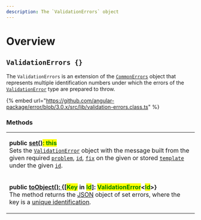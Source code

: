 ```yaml
---
description: The `ValidationErrors` object
---
```


# Overview

## `ValidationErrors {}`

The `ValidationErrors` is an extension of the [`CommonErrors`](broken-reference) object that represents multiple identification numbers under which the errors of the [`ValidationError`](broken-reference) type are prepared to throw.

{% embed url="https://github.com/angular-package/error/blob/3.0.x/src/lib/validation-errors.class.ts" %}

### Methods

|                                                                                                                                                                                                                                                                                                                                                                                                                                                                                                                                                                                                                                                                                                                                   |
| --------------------------------------------------------------------------------------------------------------------------------------------------------------------------------------------------------------------------------------------------------------------------------------------------------------------------------------------------------------------------------------------------------------------------------------------------------------------------------------------------------------------------------------------------------------------------------------------------------------------------------------------------------------------------------------------------------------------------------- |
| <p><strong>public</strong> <a href="../rangeerrors/methods/set.md"><strong>set()</strong></a><mark style="color:green;"><strong>: this</strong></mark><br>Sets the <a href="broken-reference"><code>ValidationError</code></a> object with the message built from the given required <a href="v-methods/v-set.md#problem-string"><code>problem</code></a>, <a href="v-methods/v-set.md#id-errorid"><code>id</code></a>, <a href="v-methods/v-set.md#fix-string"><code>fix</code></a> on the given or stored <a href="v-methods/v-set.md#template-rangeerrors.template"><code>template</code></a> under the given <a href="v-methods/v-set.md#id-errorid"><code>id</code></a>.</p>                                                 |
| <p><strong>public</strong> <a href="../rangeerrors/methods/toobject.md"><strong>toObject():</strong> </a><strong>{[</strong><mark style="color:green;"><strong>Key</strong></mark><strong> in </strong><mark style="color:green;"><strong>Id</strong></mark><strong>]: </strong><mark style="color:green;"><strong>ValidationError</strong></mark><strong>&#x3C;</strong><mark style="color:green;"><strong>Id</strong></mark><strong>>}</strong><br>The method returns the <a href="https://developer.mozilla.org/en-US/docs/Web/JavaScript/Reference/Global_Objects/JSON">JSON</a> object of set errors, where the key is a <a href="../getting-started/basic-concepts.md#unique-identification">unique identification</a>.</p> |
